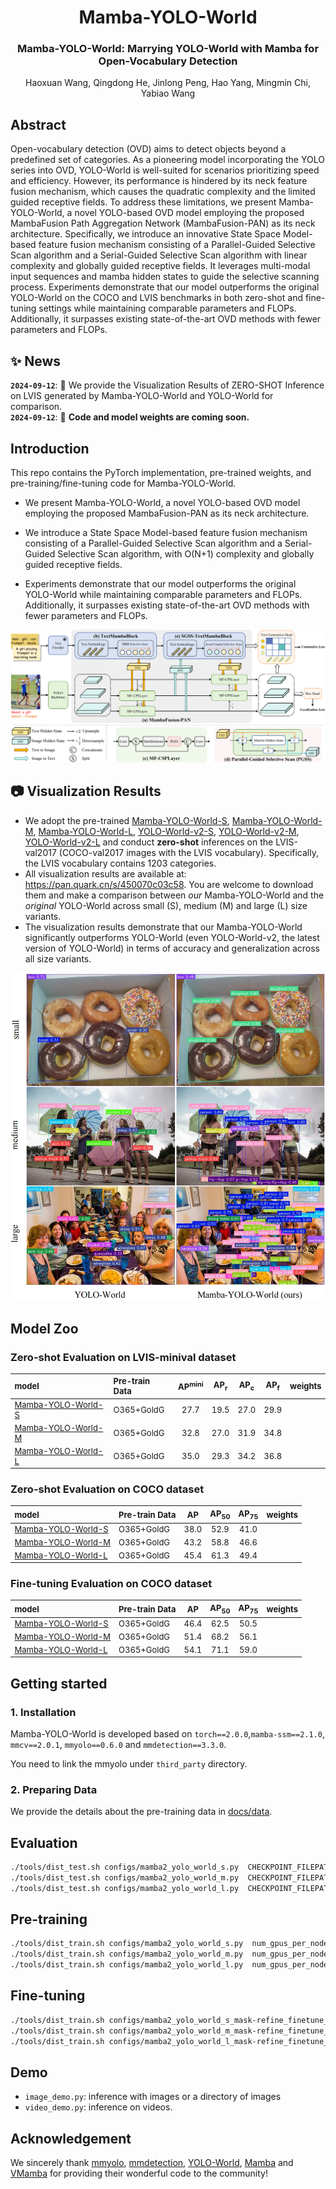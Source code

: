 <div align="center">
  <h1>Mamba-YOLO-World</h1>
  <h3>Mamba-YOLO-World: Marrying YOLO-World with Mamba for Open-Vocabulary Detection</h3>
  Haoxuan Wang, Qingdong He, Jinlong Peng, Hao Yang, Mingmin Chi, Yabiao Wang
</div>



## Abstract
Open-vocabulary detection (OVD) aims to detect objects beyond a predefined set of categories.
As a pioneering model incorporating the YOLO series into OVD, YOLO-World is well-suited for scenarios prioritizing speed and efficiency.
However, its performance is hindered by its neck feature fusion mechanism, which causes the quadratic complexity and the limited guided receptive fields. 
To address these limitations, we present Mamba-YOLO-World, a novel YOLO-based OVD model employing the proposed MambaFusion Path Aggregation Network (MambaFusion-PAN) as its neck architecture.
Specifically, we introduce an innovative State Space Model-based feature fusion mechanism consisting of a Parallel-Guided Selective Scan algorithm and a Serial-Guided Selective Scan algorithm with linear complexity and globally guided receptive fields.
It leverages multi-modal input sequences and mamba hidden states to guide the selective scanning process.
Experiments demonstrate that our model outperforms the original YOLO-World on the COCO and LVIS benchmarks in both zero-shot and fine-tuning settings while maintaining comparable parameters and FLOPs. 
Additionally, it surpasses existing state-of-the-art OVD methods with fewer parameters and FLOPs.

## ✨ News
**`2024-09-12`**: 💎 We provide the Visualization Results of ZERO-SHOT Inference on LVIS generated by Mamba-YOLO-World and YOLO-World for comparison. <br>
**`2024-09-12`**: 🚀 **Code and model weights are coming soon.**

## Introduction
This repo contains the PyTorch implementation, pre-trained weights, and pre-training/fine-tuning code for Mamba-YOLO-World.

- We present Mamba-YOLO-World, a novel YOLO-based OVD model employing the proposed MambaFusion-PAN as its neck architecture.

- We introduce a State Space Model-based feature fusion mechanism consisting of a Parallel-Guided Selective Scan algorithm and a Serial-Guided Selective Scan algorithm, with O(N+1) complexity and globally guided receptive fields.

- Experiments demonstrate that our model outperforms the original YOLO-World while maintaining comparable parameters and FLOPs. Additionally, it surpasses existing state-of-the-art OVD methods with fewer parameters and FLOPs.


<img src="./assets/overall_architecture.png">


## 📷 Visualization Results
- We adopt the pre-trained [Mamba-YOLO-World-S](configs/mamba2_yolo_world_s.py), 
  [Mamba-YOLO-World-M](configs/mamba2_yolo_world_m.py), 
  [Mamba-YOLO-World-L](configs/mamba2_yolo_world_l.py), 
  [YOLO-World-v2-S](configs/YOLOWorld_v2/yolo_world_v2_s_vlpan_bn_2e-3_100e_4x8gpus_obj365v1_goldg_train_lvis_minival.py), 
  [YOLO-World-v2-M](configs/YOLOWorld_v2/yolo_world_v2_m_vlpan_bn_2e-3_100e_4x8gpus_obj365v1_goldg_train_lvis_minival.py), 
  [YOLO-World-v2-L](configs/YOLOWorld_v2/yolo_world_v2_l_vlpan_bn_2e-3_100e_4x8gpus_obj365v1_goldg_train_lvis_minival.py) 
  and conduct **zero-shot** inferences on the LVIS-val2017 (COCO-val2017 images with the LVIS vocabulary). Specifically, the LVIS vocabulary contains 1203 categories.
- All visualization results are available at: https://pan.quark.cn/s/450070c03c58. You are welcome to download them and make a comparison between *our* Mamba-YOLO-World and the *original* YOLO-World across small (S), medium (M) and large (L) size variants.
- The visualization results demonstrate that our Mamba-YOLO-World significantly outperforms YOLO-World (even YOLO-World-v2, the latest version of YOLO-World) in terms of accuracy and generalization across all size variants.

<img src="./assets/visualization.png">

## Model Zoo

### Zero-shot Evaluation on LVIS-minival dataset

<div><font size=2>

| model                                                    | Pre-train Data       | AP<sup>mini</su> | AP<sub>r</sub> | AP<sub>c</sub> | AP<sub>f</sub> | weights |
|:---------------------------------------------------------| :------------------- |:----------------:|:--------------:|:--------------:|:--------------:|:-------:|
| [Mamba-YOLO-World-S](configs/mamba2_yolo_world_s.py)     | O365+GoldG |       27.7       |      19.5      |      27.0      |      29.9      |         |
| [Mamba-YOLO-World-M](configs/mamba2_yolo_world_m.py)     | O365+GoldG |       32.8       |      27.0      |      31.9      |      34.8      |         | 
| [Mamba-YOLO-World-L](configs/mamba2_yolo_world_l.py)     | O365+GoldG |       35.0       |      29.3      |      34.2      |      36.8      |         | 

</font>
</div>

### Zero-shot Evaluation on COCO dataset

<div><font size=2>

| model                                                    | Pre-train Data       |  AP  | AP<sub>50</sub> | AP<sub>75</sub> | weights |
|:---------------------------------------------------------| :------------------- |:----:|:---------------:|:---------------:|:-------:|
| [Mamba-YOLO-World-S](configs/mamba2_yolo_world_s.py)     | O365+GoldG | 38.0 |      52.9       |      41.0       |         |
| [Mamba-YOLO-World-M](configs/mamba2_yolo_world_m.py)     | O365+GoldG | 43.2 |      58.8       |      46.6       |         | 
| [Mamba-YOLO-World-L](configs/mamba2_yolo_world_l.py)     | O365+GoldG | 45.4 |      61.3       |      49.4       |         | 

</font>
</div>

### Fine-tuning Evaluation on COCO dataset

<div><font size=2>

| model                                                    | Pre-train Data       |  AP  | AP<sub>50</sub> | AP<sub>75</sub> | weights |
|:---------------------------------------------------------| :------------------- |:----:|:---------------:|:---------------:|:-------:|
| [Mamba-YOLO-World-S](configs/mamba2_yolo_world_s.py)     | O365+GoldG | 46.4 |      62.5       |      50.5       |         |
| [Mamba-YOLO-World-M](configs/mamba2_yolo_world_m.py)     | O365+GoldG | 51.4 |      68.2       |      56.1       |         | 
| [Mamba-YOLO-World-L](configs/mamba2_yolo_world_l.py)     | O365+GoldG | 54.1 |      71.1       |      59.0       |         | 

</font>
</div>

## Getting started

### 1. Installation

Mamba-YOLO-World is developed based on `torch==2.0.0`,`mamba-ssm==2.1.0`, `mmcv==2.0.1`, `mmyolo==0.6.0` and `mmdetection==3.3.0`. 

You need to link the mmyolo under  `third_party` directory.

### 2. Preparing Data

We provide the details about the pre-training data in [docs/data](./docs/data.md).

##  Evaluation
```bash
./tools/dist_test.sh configs/mamba2_yolo_world_s.py  CHECKPOINT_FILEPATH  num_gpus_per_node
./tools/dist_test.sh configs/mamba2_yolo_world_m.py  CHECKPOINT_FILEPATH  num_gpus_per_node
./tools/dist_test.sh configs/mamba2_yolo_world_l.py  CHECKPOINT_FILEPATH  num_gpus_per_node
```

## Pre-training
```bash
./tools/dist_train.sh configs/mamba2_yolo_world_s.py  num_gpus_per_node  --amp
./tools/dist_train.sh configs/mamba2_yolo_world_m.py  num_gpus_per_node  --amp
./tools/dist_train.sh configs/mamba2_yolo_world_l.py  num_gpus_per_node  --amp
```


## Fine-tuning
```bash
./tools/dist_train.sh configs/mamba2_yolo_world_s_mask-refine_finetune_coco.py  num_gpus_per_node --amp 
./tools/dist_train.sh configs/mamba2_yolo_world_m_mask-refine_finetune_coco.py  num_gpus_per_node --amp 
./tools/dist_train.sh configs/mamba2_yolo_world_l_mask-refine_finetune_coco.py  num_gpus_per_node --amp 
```

## Demo


- `image_demo.py`: inference with images or a directory of images
- `video_demo.py`: inference on videos.

## Acknowledgement

We sincerely thank [mmyolo](https://github.com/open-mmlab/mmyolo), [mmdetection](https://github.com/open-mmlab/mmdetection), [YOLO-World](https://github.com/AILAB-CVC/YOLO-World), [Mamba](https://github.com/state-spaces/mamba) and [VMamba](https://github.com/MzeroMiko/VMamba) for providing their wonderful code to the community!

